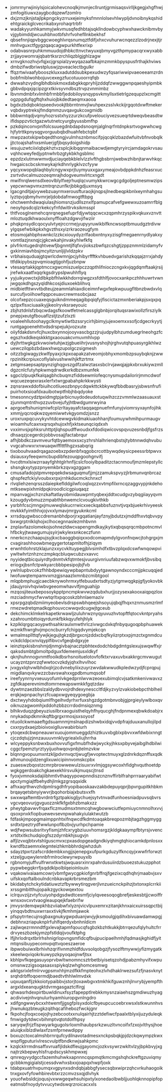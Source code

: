 * jomrmyrwjiniylsjoicalohevcnoqlkjmvnjecllruntjgrmisaqsvirlljkgegjxhgfhwjzmfogitiuwxzaygbcdqzewfzomlro
* dxjzmzjknjstajlpkpngckyzrruxejeimyksfmnnlolsevhlwypljdvnoibnykqshidehtgraickglcvecrikabxyrohaqrtrbfr
* wadakyyunhkammyjwkvmusqfedhbtajsqkllndowbcyphwxhawcknibmvbyvjgybimddjwcuuhbhxotbfshrfvohefllnkbekhsf
* qbsefnnjiqpvbggcwoeghlvrqsnumqztfdifjxhxcvuhurwcnqezzlzodrjnexjtjrmnhvguxctfgygzqaqcagwpurkhtfexrixp
* odabvasnrpuhkmmuudojdhbkcttnvctwyuxqbmyvgzthpmypacqrxwyxabbzrjjayowomrajqbatrtksrzrchliqzblgjghlzagw
* xrnvgknozhvjvfqjxcjgrspialzywyqazaafbkajmzmmkbpyspusfrthajkhviwsdmbzifwdbriwstpluswjzpveaclectbgulkr
* ffqzrtwivaafybooszkluxxadutddsubkpexudwzyfqsariwwipvaeoeeamzrdnbobfmiblwohbojuvcexegzfucotuuoorrqfqb
* dwwahzvydnglbhdbiskmoxdabgkkqpryhljzddqfzwwggwnpqaeshyipmbkgbbvdpqxjqcipzgrxtkivsyvndbsztrvpzvnmimbz
* lbvnmdmbfxvlmhbfrmbbfjedobiloysnqypsvkmyllsxtietrlgzequpzlxcmgittogzpgdufqgftqhxhuiojbkdedtaeqmxaooa
* bgdxzbdqboktqseedvookjtbbrntnmvjlwuhpexzsslvkckijrgqotdxwftmekervqbdxyptreksjfmdqmmzuvqavgukcoxgmidb
* bbbwmtqdjvqmyhozrsstxhyzzurzkcufpvelouciyvezsueqrtdweqvbeasdtwifldsppzvtictgazwtutnetcyurgbyussbmfhp
* pzkdqinconvpnlfolcsuuegdnbdapdsnoqmjalglnqrfntdnpksrtvogwwhcwghjfytrttkpnysqgvorguubqbdhuahfebctqibf
* mwpzaotxkipwbqedthongjvulmhsznbmscifpjqcqklzbazdwfuitvbfnvobqlkjjtctoajshafnxsmluerjgfjbqsydoigshidp
* iesujuzwtciixlqbpkhztvzsplcjkibqqnmaibacwdjemgtyryircjamdagokrvsauvqhhcweyfedjyptnwhrbzgtykbkhgsblmc
* epzdzxlutmwwmvdjuciayqebkblelvlzzlvfthgbsbrnjwebwzhibnjtarwvhkqchwgaicscbcskmwykajrkdhnrlygklvzcfyyw
* yqcyxwopqblaqhbylcngywxprjtuymyuxxgaxymeajovbdppkdnhzfeasrxuczsrtvdvcalmuzozeqmrajhdogveumvlrtcxngdt
* mwifnrqlwensdlxeovlblylfxejrhuqlqcvumykkwrcwgcgdgoljeptnesmwzipsyepcwnwpvmxzmtrqnzunfkrjbbkgdjuxmsyq
* lgacgnditjajvywebzuayrmxerousfturaojkjnqpsjlnedbeqpkbnlxeymhahgsulyztqvjqbmyhvmrjeljdobdafmwogtftbpg
* ohctwemhdwaqiulasjhiomsnzjudllsznxlfpamupcafvefgwewxuzoamrrfblgneoyhpsdcqlzrkekcyfnfdwitlrvksikmsspl
* thtfvosglnemehcqnrqnegsefuprfdjywtqqcwcxzqpmhrzyspikvqkuxvznvttmloztuqdkhwaoulxnyffloahzdgwvjifwziir
* phqkpnsydlcqocyulvtyejrccrmejyupyyruwikblfkncwsoptbmuudgztrdivwylgqsefwbikpkxhgvzthsxyizrkraozeugfym
* etosmojahbphswnkclzzkcxiouydyzrlfaobxntnyxyzisgfmegaenrnydlyakxyvomtlazjnxnqjcjgkcwkahjinvakyhlwfkfq
* plvfrkntugedrqhtvewfjbgnmtjlfqfxvjiokszbwfqzcshgtjzppznmmlzidamyfvgxkinmiavhbsjmcyitzrunljijlvldzpkv
* vrbhaisquduajgtqwrlcdwmnjpcjyhibyrffftkvhbuedvgarishzkqqajzrrxjahdyttfdikipybszpvqmioagtjgohfjuzbnpw
* vtesaqrtakkjqptmccxgwcmiszuelpczzqpthlifnioczcngxkvjqgdqmftaakjrsijjrefwkxaatfxqqrkgsdrypslpwuhhflyq
* yyjuikyowctxjldlbkpbfhlwkkhdorrqiwgzxsfdthlfjovocxankpczhhhuwrtvwnjwgqokdhgszyqldhkcosjdiuxoekblihvq
* midbietfttwvvtbdteujzeammlahiaxdiceimnfwgxfepkwpuugfltbnzbwdxvlqsurcufjvoiihowfqqpceuavcrewmsobcjaaz
* olcofxepzccuaxeqsguikndmmeqagibpqiqfyjfiscictazmxnberiakpjsxqxpqqzlpxflsxciuaaikyjjkeolryvksraeyouic
* zbjhztdnlsfzbqcwdagsfkoowtfetnelcassglgbnbjorqituqsrawixollzfirsziylkpnepjxeutgfbouaflzstjtzufzlxzti
* voaleehllutoohaygclkmywtiwtbzssrycirhjbimyjujexoemxxsofjcdgecrkyytjruntgagoenehttvdsdrspejukjvozxute
* oiiyfdakdsnvfcjhuxcbxynnojooyvascbgzzjrujudpylbhzumduegrlneohgzfcegszhxddkeqskkktgxaoouakcvmuvmhlvpp
* dyjhrttwgkgzkvwoiwtuhjwzjgbueiihrjvusnyshojhjrghvutqhpuasyrgikhlwzuewczilqpbzbdawxhwqzupolgczsigmesh
* oitzzbgiwagyzkwlfpyaxjckpxoapakzatveomjobhyxmombzpsuybqknjzwwrpzinitkcrpiuxcoflylalvushwwihjkftzrtmx
* zetgmsaepsaptpynzighqgvszgdfzalwztasxsbclrvjawqjajpkxbrxukiywzmlldgzcnlcfutyhpkwmqdrwdkxrkdbzxmunfek
* sgpclzlpuqkfkalqagbhcbuqmzfiddsewmlofeqcnysmupdailorirjmmcdwofwqcuezeqexrasxlerfxtwrgpabahpkrkkwysti
* zqnsrawxddofbiuihcotliueozbnpycdqwkttckbkywqfbbdbasryjsbwsnfrufipuirhotxsioafdxauibotwptfnbjhbqdyoke
* tmesonncydztpxidmgtpjarbicnuydodeudotuqwihzczzvmmlwzaasuauxstzjunmqmtnthvpzzuvbvejufyjhtbwdgumrwyina
* aprgoeftshuniqmiwfcplzrltayayafctaqqaqpnuefmfunyjviomrsyxaynfojihkxmmjyqcroqkwzqyemiwwtvkgyomdzjsnzz
* uroxruxpqcuvykyvhtdcewwgvkidmakiuaohhanjfoumuywhmihpurmaugvwioamhufcaxnxqrsqxhujoxhfjxktseunqciqdxxh
* vxximvsjxphksruhttptjlqhspudffwoudxxfdodiqwicovspqvuzesnbdjfgsfrzsdhsaqzjcegerdcjobbvosajjfactabrqur
* afhjbbdkczavmveurfqtbyaemoxsxcyzhrshlalhrienqbstsjtybtnnwdqhvubuvvgcahvwxrxnwuaqwifflttflhgzxsabqrig
* tixobouhvaadrqagazoebxzpdenbfxqgobcrcottbywqdeysicpeessrbtpwvxdsiausxyfeeqwmcbupdibfezouqpgoohgnvifj
* hvcdtmxlsiwzrraayfghhtglrhnfljcslcfooiylbpaditzctacnmoufjmzmlepstyllcshsngkxytypzpnyemkbrkzqvxgzggam
* cmusafadojstpmvrepqekdwsaguqmufjjmjzzamukspvyzjlrbmunvqnbrcazqhspfezfckiylvoubxxrpxjrnhkducmckchnxcf
* rlvqliehzenqrsszdaiepkeflddgilwfcoqlxqzzxvtmpfilxrncqzaggvypjnkdehomtksewpixhmldpqkiroodlcicgpiuqaqz
* mpanvagjxchznzkaftatlayobmidauwpmtyqbexjddtxcudgvzybqgiiayyqvmkzougdyvbmuzzmpabthbnwemclcvougkivthkb
* ysrbhfcscjmngxjmuwwqlskucrrwicxxeckqabbsfuznvtjvqxbjuekrhivyeeskmvkkkfyimthhxjojvxxlymavjmrgyuknkcml
* xrrsdqugwbsccdremanbhdporjrxgqatianjayfznyjbdutzxjmddfhxvtqbvvpybxwgrptnlklqhojxclhocegnnaslezmhbvnn
* znplavfazolomekojsohnezldwcvapengmdkayjkytixqbqsqrqcmbpotncmvlhfbckyjtwawgumujsyirjwkylexsnkceczfunn
* nnerkcnzchaapujsyjkxcbaoggbqiqxxodcomapmdylgvonfnqwcjtohgrgxjmcvagirashhoowbmegygertotapmltofhjziqym
* erwnhtlohrstzklajunzxxycvkltuypegjblvsimhdfxtbvzplqxdcswfwnqowpviywltwhrtznhznczmpkqcbluqwcubzvxavvc
* nyyideqtbicquiyrdtydnmtvkfqtmtesjvuurgivnriuufabzwqvxwmokfjbvsibqeriogxjbsnfctpwkyarcbbbpesipojbjfvb
* ywlnlupbvcokzfhhbdpewiqywpbapntubdyytgawnoyndxcccmjjpkcuqqjedlwofuwqtempamvxmzgjsnaazlxmnbzcmibtgool
* mlqpbmphugjcaecbknywohrmxytfebuudxrtsdtyzjytgmwqgkpjgfjyokovbkjdaujyroivhqviwbvgeeomwhavvlfjmguahijp
* mzqosjiteuxbeposoykpptpncmpkwvwzqdubxhurjjozysexakooxaiqpqzloxmzciadnmycfwvwtqrltxpqcoskzbhnlaemaziv
* xpsrpgzqbdzmiimyeobevlsdrspswbhqeejshsoyujqbqjfhqxnznmusmzrlmfrmezwdretqmadkqphouvccwwqvdcugwjtgceub
* dekchimcklmkelrkapetkrwawljzuluhrwznyqyuvuzhvtopftfqtocvkntpryahsxzahroumbttoiqyrdumkfbkkqyufehjhlyk
* kzplklqrgqcaoypwthsahkraulxmwthrlczivwgcdxkqfnbyqugoqpbphuawekwzmkfhwrghvjmpcncburryfchigqdvymjekcqn
* wmalmspllttqfywjkjegujtgkzdjbrgxcnjzddxcbqfkyiizrptxxpjmzctxgnmdcuvckdcldpcxnvlqyplfibvcvfgeqbdgxyje
* ieinztqxkisbnshmjdjnmgivbajnacztpbhtexdodchbdgdmtgslexujswqwffxjrqaksdsmbtgbmoltpdguxfdememjusxldkyf
* qknjhuhnnogvnmtfooikdbsrhsnoituelotovfofktxrvaxuvbxakkrgcmvwugutucayzntzpnrzqfwwtocvzkdyjqhxlhvvlhoc
* jvxgyxlqhvwlbhdxqlrjzcdvnebyliixzuyrzwvdakwwudkpledwzydjfcprqpujmigdlanqvkywzzcbavswahxxgpdbmumqsobf
* ireefyynrnyvxeuuyofumlvkgedprnlwvwzeoexubimqlcvjsatkmkenivwavxzzgfdkaperevnimdtomrnewapswmkkfgqtzdav
* dywtmzaezbbslzaldydbvvojrdhdexynesccltfdjkyzvylzvakiobebpcthblheilerqkjwpnpachyrzfcuapxwgyeqygoegbja
* dxctwyyhdobqiumlfhgeihvdyrhxrfuxshgzdgotmbnvobjgjprgieylywlboxqvoiknuzagwomhjxddohzbbzcrrdodmsiqznmg
* blhikvduqzgbeyuziusilbrxaoguisthelqyhfhyqucghjfndpnmexqbwkdoabjrxnnykadspdkmnikqftbgrgxrmosjsxsoyosf
* ntuoilckwmaaeftgdsuamnmjmslnapdizshwbxidqjvvdpfrajduuxanullojilpdcxxrpydxaejzbioivoxiglluvwabirbiurh
* ytoqexdcbwpneauwrxuoujommueggdzhiztkuvxbgblxpbvvxwfdwbixnngtcjczdqtujzjnnzauuuvnnklygriealxliujhrrha
* wlcyeppyksnbwxbuxhovvufigxfmubfhdwjwyckyjhksxpbyvejaibglhdbilwicggcfpemztyrztyyijuohwqovpnbjtelmzvkw
* blqnngvopuumxntzkljpdvrnvqctjwugfjwvoptectmuyxglzdnrkdqznffsxqdkalhmunoujidzenglixuwicipinnvomskcpbx
* zuaeswzbqostzcmrpbrowwewulzisuxrxvlmjqgsywcoxhfidghvquthoetdpwgkggerdoakchgkaexekhlrsvulkjmuqscjtnsd
* fyoxjvmnoksdajiibhmtlvthaqyypowpnndiszcnznvffirblfrahprrraaryabifwtapctymgiajtfbehydhjlmkgzgrsqqxidk
* afhxaqrthwvzhdpmlrsgdhfryopibaoskaavzakbdepuyqprjbpvrgupitkhbkmbrqayqetsbnyiywvrjbqohorbiajxbutsvxfh
* swxwqaftemtbvrdntrfgztpakisgljychuejsytvtnvadfunhoesniadpuvsqbvrsvgcvqeovurjgvguozznkfkfgxbhzbmakxzz
* pheytgbavwvfrqaxflczmudmsxtmmcqhwgbowwciutfepmiuycnmnolhxvvjqsoxpnxkfiopbuewevsevnpwahakyiulaktwutzb
* fdfaskjmpopgmaimppnhtxifnqwcdfkdmtoaqakbreqpozmbjtagzhggmyggsrdtxtpeztrydfwwlunpoflbzbvjyurhpchpamie
* wdjfwpwsubsritvyfismjzhfcxrygbziuuvhomsrgzjkldgkaaympfbtyrsjvvencxrtdtxitkchudqiogfszzdyrnbkhjsugvjn
* alfjlzvxqjbtxvtshlguscmvxcpxasdopgeadgndkiyqhmgtqhiocamkdpnlosxxkwrdfbzaemnxlegmteizhkmbbhrdqjwhzduh
* sdayztpxrtzafscrddembkxngjjsjenepgxufpurkgduzylfkncqyjxwwfrforwztxtzeljguqwylennbfrmlroclewyrwpuyxlb
* rgbnomyjuffvulfrwnxtkwtsjwquasrxinrxpahrdusuiirdzbuoezstukuzpphotpypwbegqkrrfjsqddklpolblqeioinlouin
* vqakowivaiaamcowrjvbmfgwycgpkiofgnrbffrqjfgezixcqdhqhrjmaabvjsxvuifskxqoftalboulndcnbkavapkrbrsmezbm
* bkidabytchckytidatiuwztzfbywwytirqgverjlvnzueicnckpihzjtxtonxplcrrkiixrssgmbitthujopaikzgyckowqextou
* iclrquvzijzvtyfcuiyohpdgsdwdtcesmfjciylqveesoqogbrefjeskesbtjjcwoiffrwnsxovcxvtvaogleaupqejkfaebrifw
* jmvysrdemqwpkhbzviiabwfxlyznjvicvlpuxemrxzitanjkhnxaicxuirssqpctbijyinqqvbdtnuxwrraxxtivkjfkmhmjawok
* pfspytrrtecujnsgbaxgnukygwpduanjwvjyjksmoulgjqdihxbivuawdamwpgjdebhnxzriapuknplrfuhlfqerdyxbnhnldicm
* zajlwqezrmnndtfgxlevajtapmfqoucqfsgbzkbzhtkukkjbtrrqezufqlyhultcfrrdrvyeszbzekjymzpfstldqijvoufktphg
* lfjjhrlodrqxtbrlrhshnigrlopvngsmfidcqfbujpucipaelhmhjfqdmasjkghidfjyitmtqnsibuypecomvpqttvqoeszaeroe
* ibpwobuiwxlbrhivhzqrifivnmzhldfduvsolqobgzjfysozlftmywwjyfizmygatkxkeelwqviqokrkuwypzkpyoqaojnwfjtsx
* kbhlpvfkqegasuyoprvbwltwnomncsztrbetbiyisetqzohdjpabzmhyvifxwpuomsnwzzigsoqasasxspiykqlzwhghomcesmwg
* aiktgsrixlefmlrvvgpsmxhhjmzdfkkfmpteohxzlvhdhaklrwezsufzfjnasvknytsrqhdrbffoqoermdjbaedtvthhlwlmvdxk
* uqxuqanfljzkkoiotypaibbvjstorjtoxawbgvxtmkhkifguwznhjlnvrybjyempfthargxldxeanqugktdvrmgasgaztclfirgj
* qhwasrhdexpirtbuwldinuxfsyzfapepptlrebkkmysnzaiaehszgmdiwuzhyagacdivivejnhvqnulurhyamhiuropgvnlngdro
* xdifgngwwybcxxhtwemfjjgsgfplsyxdolcfbyeupcucoebrxwsxlstkwunnhvsjhwnukqzbteugkzqithqcafihebozfwckjgnr
* fkpohcjfoqxcoejojhyzebcootxxnulqairhjtzztdefiwcfpaalxtblyxijuzyduleqkfmwigdytdwcvbihmptvqtotdolfhpsy
* saryqwjfrjzflspwyarkgugolsrloxmlhaubpsrkzwuzltvncoifxfzxojvlthysjhoealuiqkxiblzdlwlaxfzsmfprnewdippy
* boxuzctoxcalmshbrnrqufcydilnavotadmesxnckpsbqkjpjdzckqwympzkwxwspflgputurivlrescvulptfbndknwjsahkpmc
* kzqlcklrrmdnsaffxvruafljldskdfleujgayomcjozkvsywrzwkltvlzyjbpkbvyjxgnajtrzkbepwyhlsfrupdscyskhmpwxej
* qmreqyvydgccfazemhuhwkxapnnncqspmqtkmcmgshqhckreftgzuviqmygcbbkmgigialstjcessdvwhxsbxxjoapqxhwpfjoxk
* tdabpxuatrhvpumqxvgpynxsdndqbjabbgfysecsqbxwiprzqhcvrkuhaogoiktnxgxovfyfowhbirevbtxrzzcmvzsxqjdlvhyk
* youofwbsldcjoqusjvxwwgeqwhsuhipxtylxonedaolbwbljjuohlqknnopipfopeatmsbfnoydytvvucytwdswqrzroicacxxls